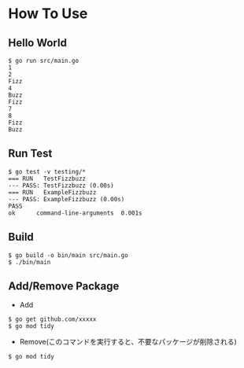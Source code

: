 # How To Use

## Hello World

```shell
$ go run src/main.go
1
2
Fizz
4
Buzz
Fizz
7
8
Fizz
Buzz
```

## Run Test

```shell
$ go test -v testing/*
=== RUN   TestFizzbuzz
--- PASS: TestFizzbuzz (0.00s)
=== RUN   ExampleFizzbuzz
--- PASS: ExampleFizzbuzz (0.00s)
PASS
ok      command-line-arguments  0.001s
```

## Build

```shell
$ go build -o bin/main src/main.go
$ ./bin/main
```

## Add/Remove Package

- Add

```shell
$ go get github.com/xxxxx
$ go mod tidy
```

- Remove(このコマンドを実行すると、不要なパッケージが削除される)

```shell
$ go mod tidy
```
